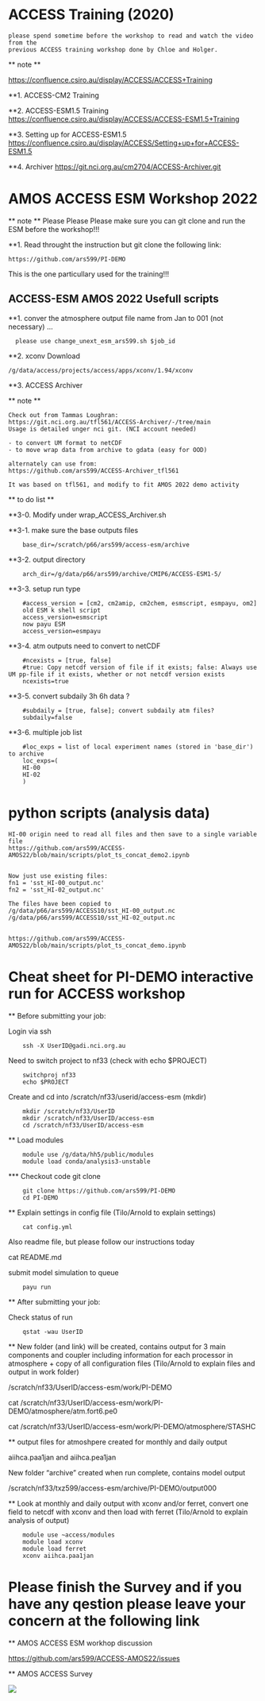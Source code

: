 # ACCESS Training (2020)

```
please spend sometime before the workshop to read and watch the video from the 
previous ACCESS training workshop done by Chloe and Holger.
```

** note **

https://confluence.csiro.au/display/ACCESS/ACCESS+Training

**1. ACCESS-CM2 Training

**2. ACCESS-ESM1.5 Training
https://confluence.csiro.au/display/ACCESS/ACCESS-ESM1.5+Training

**3. Setting up for ACCESS-ESM1.5
https://confluence.csiro.au/display/ACCESS/Setting+up+for+ACCESS-ESM1.5

**4. Archiver
https://git.nci.org.au/cm2704/ACCESS-Archiver.git


# AMOS ACCESS ESM Workshop 2022

** note **
Please Please Please make sure you can git clone and run the ESM before the workshop!!!

**1. Read throught the instruction but git clone the following link:

	https://github.com/ars599/PI-DEMO

This is the one particullary used for the training!!!


## ACCESS-ESM AMOS 2022 Usefull scripts

**1. conver the atmosphere output file name from Jan to 001 (not necessary) ...
```
  please use change_unext_esm_ars599.sh $job_id
```
**2. xconv
Download

	/g/data/access/projects/access/apps/xconv/1.94/xconv

**3. ACCESS Archiver

** note **
```
Check out from Tammas Loughran:
https://git.nci.org.au/tfl561/ACCESS-Archiver/-/tree/main
Usage is detailed unger nci git. (NCI account needed)

- to convert UM format to netCDF
- to move wrap data from archive to gdata (easy for OOD)
```

```
alternately can use from:
https://github.com/ars599/ACCESS-Archiver_tfl561

It was based on tfl561, and modify to fit AMOS 2022 demo activity

```

** to do list **

**3-0. Modify under wrap_ACCESS_Archiver.sh

**3-1.  make sure the base outputs files
```
	base_dir=/scratch/p66/ars599/access-esm/archive
```
**3-2.  output directory
```
	arch_dir=/g/data/p66/ars599/archive/CMIP6/ACCESS-ESM1-5/
```
**3-3.  setup run type
```
	#access_version = [cm2, cm2amip, cm2chem, esmscript, esmpayu, om2]
	old ESM k shell script
	access_version=esmscript
	now payu ESM
	access_version=esmpayu
```
**3-4.  atm outputs need to convert to netCDF
```
	#ncexists = [true, false]
	#true: Copy netcdf version of file if it exists; false: Always use UM pp-file if it exists, whether or not netcdf version exists
	ncexists=true
```
**3-5.  convert subdaily 3h 6h data ?
```
	#subdaily = [true, false]; convert subdaily atm files?
	subdaily=false
```
**3-6.  multiple job list
```
	#loc_exps = list of local experiment names (stored in 'base_dir') to archive
	loc_exps=(
	HI-00
	HI-02
	)
```
# python scripts (analysis data)
	HI-00 origin need to read all files and then save to a single variable file
	https://github.com/ars599/ACCESS-AMOS22/blob/main/scripts/plot_ts_concat_demo2.ipynb


	Now just use existing files:
	fn1 = 'sst_HI-00_output.nc'
	fn2 = 'sst_HI-02_output.nc'

	The files have been copied to 
	/g/data/p66/ars599/ACCESS10/sst_HI-00_output.nc
	/g/data/p66/ars599/ACCESS10/sst_HI-02_output.nc


	https://github.com/ars599/ACCESS-AMOS22/blob/main/scripts/plot_ts_concat_demo.ipynb


# Cheat sheet for PI-DEMO interactive run for ACCESS workshop 

** Before submitting your job: 

Login via ssh  
```
	ssh -X UserID@gadi.nci.org.au 
```
Need to switch project to nf33 (check with echo $PROJECT) 
```
	switchproj nf33 
	echo $PROJECT 
```
Create and cd into /scratch/nf33/userid/access-esm (mkdir) 
```
	mkdir /scratch/nf33/UserID 
	mkdir /scratch/nf33/UserID/access-esm 
	cd /scratch/nf33/UserID/access-esm 
```
** Load modules  
```
	module use /g/data/hh5/public/modules 
	module load conda/analysis3-unstable 
```
*** Checkout code git clone 
```
	git clone https://github.com/ars599/PI-DEMO 
	cd PI-DEMO 
```

** Explain settings in config file (Tilo/Arnold to explain settings) 
```
	cat config.yml 
```
Also readme file, but please follow our instructions today 

cat README.md 

submit model simulation to queue 
```
	payu run 
```
** After submitting your job: 

Check status of run 
```
	qstat -wau UserID 
```
** New folder (and link) will be created, contains output for 3 main components and coupler including information for each processor in atmosphere + copy of all configuration files (Tilo/Arnold to explain files and output in work folder) 

/scratch/nf33/UserID/access-esm/work/PI-DEMO 

cat /scratch/nf33/UserID/access-esm/work/PI-DEMO/atmosphere/atm.fort6.pe0 

cat /scratch/nf33/UserID/access-esm/work/PI-DEMO/atmosphere/STASHC 

** output files for atmoshpere created for monthly and daily output 

aiihca.paa1jan and aiihca.pea1jan 

New folder “archive” created when run complete, contains model output 

/scratch/nf33/txz599/access-esm/archive/PI-DEMO/output000 

** Look at monthly and daily output with xconv and/or ferret, convert one field to netcdf with xconv and then load with ferret (Tilo/Arnold to explain analysis of output) 
```
	module use ~access/modules 
	module load xconv 
	module load ferret 
	xconv aiihca.paa1jan 
```

# Please finish the Survey and if you have any qestion please leave your concern at the following link

** AMOS ACCESS ESM workhop discussion

https://github.com/ars599/ACCESS-AMOS22/issues

** AMOS ACCESS Survey

![](https://github.com/ars599/ACCESS-AMOS/blob/main/SV_aXgl9K4raENaME6-qrcode.png)

